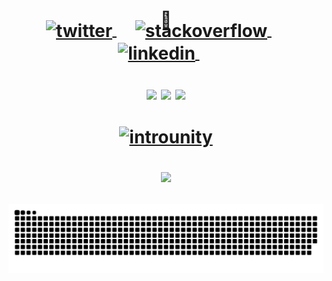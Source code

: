 <div>
<!--     <img src='/profile.png'> -->
    <div align="center"><h1> 🗽 

<p align="center" style="margin: -20px 0 30px">
   <a href="https://twitter.com/introunity" target="_blank" style='margin-right:10px'>
    <img align="center" src="https://cdn.jsdelivr.net/npm/simple-icons@3.0.1/icons/twitter.svg" alt="twitter" height="22px" width="22px" />
  </a>
  &nbsp;&nbsp;
  <a href="https://stackoverflow.com/users/introunity" target="_blank" style='margin-right:10px'>
    <img align="center" src="https://cdn.jsdelivr.net/npm/simple-icons@3.0.1/icons/stackoverflow.svg" alt="stackoverflow" height="22px" width="22px" />
  </a>
  &nbsp;&nbsp;
  <a href="https://www.linkedin.com/in/introunity/" target="_blank" style='margin-right:10px'>
    <img align="center" src="https://cdn.jsdelivr.net/npm/simple-icons@3.0.1/icons/linkedin.svg" alt="linkedin" height="22px" width="22px" />
  </a>
  &nbsp;&nbsp;
</p>

<p align="center">
  <img height="50%" width="auto" src ="https://github-readme-stats.vercel.app/api?username=introunity&show_icons=true&count_private=true&theme=dark&hide_border=true&hide=issues,contribs&bg_color=000000">
  <img height="50%" width="auto" src ="https://github-readme-stats.vercel.app/api/top-langs/?username=introunity&layout=compact&hide_border=true&theme=dark&bg_color=000000&langs_count=6&hide=jupyter%20notebook,tex,css,php">
  <img src ="https://github-readme-streak-stats.herokuapp.com?user=introunity&theme=dark&hide_border=true&background=000000">
  <br>
  <br>
  <a href="https://www.buymeacoffee.com/introunity"> <img align="center" src="https://cdn.buymeacoffee.com/buttons/v2/default-black.png" height="50" width="210" alt="introunity" /></a>
</p>

[![](https://visitcount.itsvg.in/api?id=mudachyo&label=Profile%20Views&icon=5&pretty=false)](https://visitcount.itsvg.in)




<p align="center"><img src="https://raw.githubusercontent.com/mudachyo/mudachyo/output/github-contribution-grid-snake.svg"></p>

